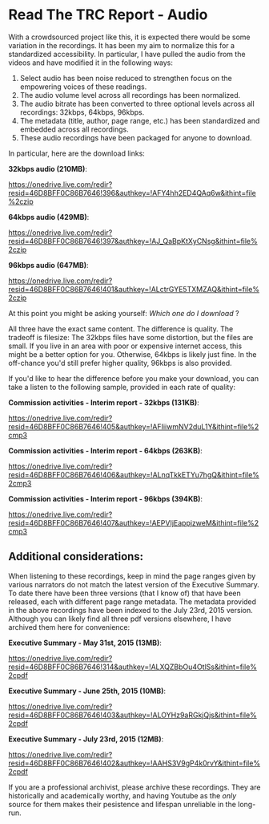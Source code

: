 Read The TRC Report - Audio
===========================

With a crowdsourced project like this, it is expected there would be some variation in the recordings. It has been my aim
to normalize this for a standardized accessibility. In particular, I have pulled the audio from the videos and have
modified it in the following ways:

1. Select audio has been noise reduced to strengthen focus on the empowering voices of these readings.
1. The audio volume level across all recordings has been normalized.
1. The audio bitrate has been converted to three optional levels across all recordings: 32kbps, 64kbps, 96kbps.
1. The metadata (title, author, page range, etc.) has been standardized and embedded across all recordings.
1. These audio recordings have been packaged for anyone to download.

In particular, here are the download links:

**32kbps audio (210MB)**:

https://onedrive.live.com/redir?resid=46D8BFF0C86B7646!396&authkey=!AFY4hh2ED4QAq6w&ithint=file%2czip

**64kbps audio (429MB)**:

https://onedrive.live.com/redir?resid=46D8BFF0C86B7646!397&authkey=!AJ_QaBpKtXyCNsg&ithint=file%2czip

**96kbps audio (647MB)**:

https://onedrive.live.com/redir?resid=46D8BFF0C86B7646!401&authkey=!ALctrGYE5TXMZAQ&ithint=file%2czip

At this point you might be asking yourself: *Which one do I download* ?

All three have the exact same content. The difference is quality. The tradeoff is filesize: The 32kbps files
have some distortion, but the files are small. If you live in an area with poor or expensive internet access,
this might be a better option for you. Otherwise, 64kbps is likely just fine. In the off-chance you'd still
prefer higher quality, 96kbps is also provided.

If you'd like to hear the difference before you make your download, you can take a listen to the following
sample, provided in each rate of quality:

**Commission activities - Interim report - 32kbps (131KB)**:

https://onedrive.live.com/redir?resid=46D8BFF0C86B7646!405&authkey=!AFIiiwmNV2duL1Y&ithint=file%2cmp3

**Commission activities - Interim report - 64kbps (263KB)**:

https://onedrive.live.com/redir?resid=46D8BFF0C86B7646!406&authkey=!ALnqTkkETYu7hgQ&ithint=file%2cmp3

**Commission activities - Interim report - 96kbps (394KB)**:

https://onedrive.live.com/redir?resid=46D8BFF0C86B7646!407&authkey=!AEPVIjEappjzweM&ithint=file%2cmp3

Additional considerations:
--------------------------

When listening to these recordings, keep in mind the page ranges given by various narrators do not match
the latest version of the Executive Summary. To date there have been three versions (that I know of) that
have been released, each with different page range metadata. The metadata provided in the above recordings
have been indexed to the July 23rd, 2015 version. Although you can likely find all three pdf versions elsewhere,
I have archived them here for convenience:

**Executive Summary - May 31st, 2015 (13MB)**:

https://onedrive.live.com/redir?resid=46D8BFF0C86B7646!314&authkey=!ALXQZBbOu4OtlSs&ithint=file%2cpdf

**Executive Summary - June 25th, 2015 (10MB)**:

https://onedrive.live.com/redir?resid=46D8BFF0C86B7646!403&authkey=!ALOYHz9aRGkjQjs&ithint=file%2cpdf

**Executive Summary - July 23rd, 2015 (12MB)**:

https://onedrive.live.com/redir?resid=46D8BFF0C86B7646!402&authkey=!AAHS3V9gP4k0rvY&ithint=file%2cpdf

If you are a professional archivist, please archive these recordings. They are historically and academically worthy,
and having Youtube as the *only* source for them makes their pesistence and lifespan unreliable in the long-run.

